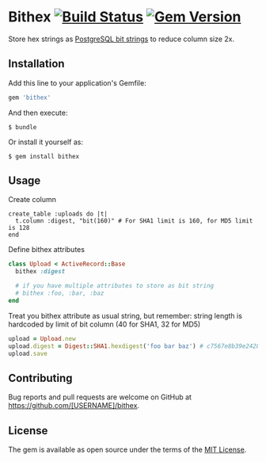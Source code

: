 # Bithex [![Build Status](https://travis-ci.org/sharshenov/bithex.svg?branch=master)](https://travis-ci.org/sharshenov/bithex) [![Gem Version](https://badge.fury.io/rb/bithex.svg)](https://badge.fury.io/rb/bithex)

Store hex strings as [PostgreSQL bit strings](https://edgeguides.rubyonrails.org/active_record_postgresql.html#bit-string-types) to reduce column size 2x.

## Installation

Add this line to your application's Gemfile:

```ruby
gem 'bithex'
```

And then execute:

    $ bundle

Or install it yourself as:

    $ gem install bithex

## Usage

Create column

```
create_table :uploads do |t|
  t.column :digest, "bit(160)" # For SHA1 limit is 160, for MD5 limit is 128
end
```

Define bithex attributes

```ruby
class Upload < ActiveRecord::Base
  bithex :digest

  # if you have multiple attributes to store as bit string
  # bithex :foo, :bar, :baz
end
```

Treat you bithex attribute as usual string, but remember: string length is hardcoded by limit of bit column (40 for SHA1, 32 for MD5)

```ruby
upload = Upload.new
upload.digest = Digest::SHA1.hexdigest('foo bar baz') # c7567e8b39e2428e38bf9c9226ac68de4c67dc39
upload.save
```

## Contributing

Bug reports and pull requests are welcome on GitHub at https://github.com/[USERNAME]/bithex.

## License

The gem is available as open source under the terms of the [MIT License](https://opensource.org/licenses/MIT).

